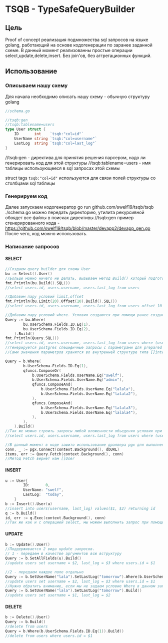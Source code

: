 # TSQB - TypeSafeQueryBuilder

## Цель
Proof of concept реализация подмножества sql запросов на языке golang, работающий на основе кодогенерации по заранее заданной схеме.
В данный момент реализованны простые операции select,update,delete,insert. Без join'ов, без аггрегационных функций.

## Использование
### Описываем нашу схему
Для начала необходимо описать нашу схему - обычную структуру golang
```go
//schema.go

//tsqb:gen
//tsqb:tablename=users
type User struct {
	ID       int    `tsqb:"col=id"`
	UserName string `tsqb:"col=username"`
	LastLog  string `tsqb:"col=last_log"`
}
```
//tsqb:gen - директива для принятия решения парсером, надо ли генерировать код для этой структуры
//tsqb:tablename=users - имя таблицы использующееся в sql запросах этой схемы

struct tags `tsqb:"col=id"` используются для связи полей структуры со столбцами sql таблицы

### Генерируем код
Далее запускаем кодогенератор
go run github.com/swelf19/tsqb/tsqb ./schema.go
можно передать директорию, утилита рекурсивной обоядет все файлы в поисках директивы
//tsqb:gen
пример сгенерированного кода - https://github.com/swelf19/tsqb/blob/master/devapp2/devapp_gen.go
После чего, код можно использовать.

### Написание запросов

#### SELECT
```go
//Создаем query builder для схемы User
bu := Select().User()
//Больше можно ничего не делать, вызываем метод Build() который подготовит наш builder для дальнейшего использования, а метод SQL() вернет нам строку с запросом
fmt.Println(bu.Build().SQL())
//select users.id, users.username, users.last_log from users

//Добавим пару условий limit,offset
fmt.Println(bu.Limit(20).Offset(10).Build().SQL())
//select users.id, users.username, users.last_log from users offset 10 limit 20

//Добавим пару условий where. Условия создаются при помощи ранее созданного builder'а, В качестве аргумента, функция вызываемая для создания where условия, принимает тип описанный в "схеме" данных
Query := bu.Where(
		bu.UserSchema.Fields.ID.Eq(1),
		bu.UserSchema.Fields.ID.Eq(2),
	).Build()
fmt.Println(Query.SQL())
//select users.id, users.username, users.last_log from users where (users.id = $1 and users.id = $2)
//генерируется postgres специфичные запросы с параметрами для prepared statements
//Сами значения параметров хранятся во внутренней структуре типа []interface{}

Query = b.Where(
		b.UserSchema.Fields.ID.Eq(1),
		qfuncs.ComposeOr(
			b.UserSchema.Fields.UserName.Eq("swelf"),
			b.UserSchema.Fields.UserName.Eq("admin"),
			qfuncs.ComposeAnd(
				b.UserSchema.Fields.UserName.Eq("lalala"),
				b.UserSchema.Fields.UserName.Eq("lalala2"),
			),
			qfuncs.ComposeAnd(
				b.UserSchema.Fields.UserName.Eq("lalala3"),
				b.UserSchema.Fields.UserName.Eq("lalala4"),
			),
		),
	).Build()
//Так же можно строить запросы любой вложенности объеденяя условия при помощи функций qfuncs.ComposeOr и qfuncs.ComposeAnd
//select users.id, users.username, users.last_log from users where (users.id = $1 and (users.username = $2 or users.username = $3 or (users.username = $4 and users.username = $5) or (users.username = $6 and users.username = $7)))

//В данный момент в коде зашито использование драявера pgx для выполнения запросов.
conn, _ := pgx.Connect(context.Background(), dbURL)
items, err := Query.Fetch(context.Background(), conn)
//Метод Fetch вернет нам []User
```

#### INSERT
```go
u := User{
		ID:       0,
		UserName: "swelf",
		LastLog:  "today",
	}
b := Insert().User(u)
//insert into users(username, last_log) values($1, $2) returning id
q := b.Build()
id, err := q.Exec(context.Background(), conn)
//Так же как и с операцией select, мы можем выполнить запрос при помощи драйвера pgx, метод exec вернет нам ID новой сущности
```

#### UPDATE
```go
b := Update().User()
//Поддерживается 2 вида update запросов.
// 1 - передаем в качестве аргументов всю вструктуру
Query := b.SetAllFields(u).Build()
//update users set username = $2, last_log = $3 where users.id = $1

//2 - передаем каждое поле отдально
Query := b.SetUserName("lala").SetLastLog("tomorrow").Where(b.UserSchema.Fields.ID.Eq(1)).Build()
//update users set username = $2, last_log = $3 where users.id = $1
//Нужно обратить внимание, если мы не задаем условие Where в данном запросе, то у нас обновятся поля во всей таблице
Query := b.SetUserName("lala").SetLastLog("tomorrow").Build()
//update users set username = $1, last_log = $2
```

#### DELETE
```go
b := Delete().User()
Query := b.Build()
//delete from users
Query = b.Where(b.UserSchema.Fields.ID.Eq(1)).Build()
//delete from users where users.id = $1
```
